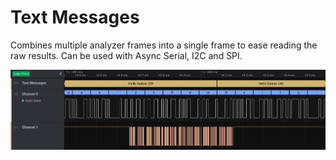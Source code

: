 # Text Messages

Combines multiple analyzer frames into a single frame to ease reading the raw results. Can be used with Async Serial, I2C and SPI.

![example](./example.png)